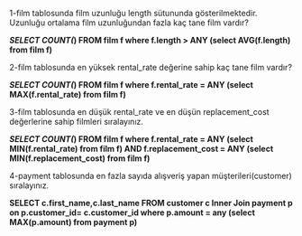 1-film tablosunda film uzunluğu length sütununda gösterilmektedir. Uzunluğu ortalama film uzunluğundan fazla kaç tane film vardır?

***SELECT COUNT(*) FROM film f
where f.length > ANY (select AVG(f.length) from film f)**


2-film tablosunda en yüksek rental_rate değerine sahip kaç tane film vardır?


***SELECT COUNT(*) FROM film f
where f.rental_rate = ANY (select MAX(f.rental_rate) from film f)**


3-film tablosunda en düşük rental_rate ve en düşün replacement_cost değerlerine sahip filmleri sıralayınız.


***SELECT COUNT(*) FROM film f
where f.rental_rate = ANY (select MIN(f.rental_rate) from film f) AND f.replacement_cost = ANY (select MIN(f.replacement_cost) from film f)**



4-payment tablosunda en fazla sayıda alışveriş yapan müşterileri(customer) sıralayınız.


**SELECT c.first_name,c.last_name FROM customer c
Inner Join payment p on p.customer_id= c.customer_id
where p.amount = any (select MAX(p.amount) from payment p)**
